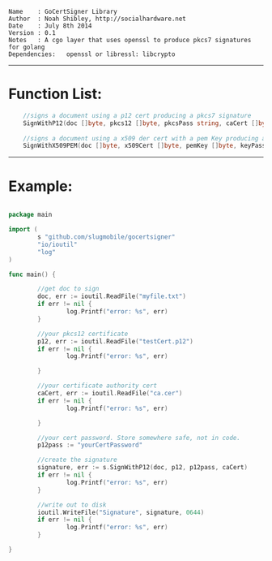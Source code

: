     Name    : GoCertSigner Library                      
    Author  : Noah Shibley, http://socialhardware.net                       
    Date    : July 8th 2014                                 
    Version : 0.1                                               
    Notes   : A cgo layer that uses openssl to produce pkcs7 signatures for golang
    Dependencies:   openssl or libressl: libcrypto

***
# Function List:
```go
    //signs a document using a p12 cert producing a pkcs7 signature
    SignWithP12(doc []byte, pkcs12 []byte, pkcsPass string, caCert []byte) (signature []byte, err error) 
        
    //signs a document using a x509 der cert with a pem Key producing a pkcs7 signature
    SignWithX509PEM(doc []byte, x509Cert []byte, pemKey []byte, keyPass string, caCert []byte) (signature []byte, err error)
```
***

# Example:

```go

package main

import (
        s "github.com/slugmobile/gocertsigner"
        "io/ioutil"
        "log"
)

func main() {

        //get doc to sign
        doc, err := ioutil.ReadFile("myfile.txt")
        if err != nil {
                log.Printf("error: %s", err)
        }

        //your pkcs12 certificate
        p12, err := ioutil.ReadFile("testCert.p12")
        if err != nil {
                log.Printf("error: %s", err)

        }

        //your certificate authority cert
        caCert, err := ioutil.ReadFile("ca.cer")
        if err != nil {
                log.Printf("error: %s", err)

        }

        //your cert password. Store somewhere safe, not in code.
        p12pass := "yourCertPassword"

        //create the signature
        signature, err := s.SignWithP12(doc, p12, p12pass, caCert)
        if err != nil {
                log.Printf("error: %s", err)
        }

        //write out to disk
        ioutil.WriteFile("Signature", signature, 0644)
        if err != nil {
                log.Printf("error: %s", err)
        }

}
```
